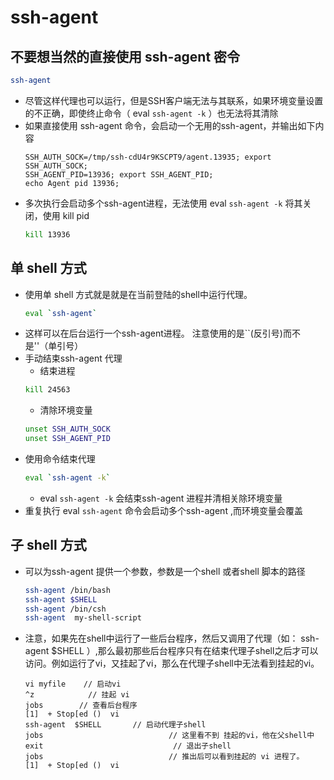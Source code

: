 # ssh-agent

## 不要想当然的直接使用 ssh-agent 密令
  ```bash
  ssh-agent
  ```  
  * 尽管这样代理也可以运行，但是SSH客户端无法与其联系，如果环境变量设置的不正确，即使终止命令（ eval `ssh-agent -k` ）也无法将其清除
  * 如果直接使用 ssh-agent 命令，会启动一个无用的ssh-agent，并输出如下内容
    ```text
    SSH_AUTH_SOCK=/tmp/ssh-cdU4r9KSCPT9/agent.13935; export SSH_AUTH_SOCK;
    SSH_AGENT_PID=13936; export SSH_AGENT_PID;
    echo Agent pid 13936;
    ```
  * 多次执行会启动多个ssh-agent进程，无法使用 eval `ssh-agent -k` 将其关闭，使用 kill pid
    ```bash
    kill 13936
    ```    


## 单 shell 方式
  * 使用单 shell 方式就是就是在当前登陆的shell中运行代理。
    ```bash
    eval `ssh-agent`
    ```
  * 这样可以在后台运行一个ssh-agent进程。 注意使用的是``(反引号)而不是''（单引号）
  * 手动结束ssh-agent 代理
    * 结束进程
    ```bash
    kill 24563
    ```
    * 清除环境变量
    ```bash
    unset SSH_AUTH_SOCK
    unset SSH_AGENT_PID
    ```
  * 使用命令结束代理
    ```bash
    eval `ssh-agent -k`
    ```  
    * eval `ssh-agent -k` 会结束ssh-agent 进程并清相关除环境变量
  * 重复执行 eval `ssh-agent` 命令会启动多个ssh-agent ,而环境变量会覆盖
## 子 shell  方式
  * 可以为ssh-agent 提供一个参数，参数是一个shell 或者shell 脚本的路径
    ```bash
    ssh-agent /bin/bash
    ssh-agent $SHELL
    ssh-agent /bin/csh
    ssh-agent  my-shell-script
    ```
  * 注意，如果先在shell中运行了一些后台程序，然后又调用了代理（如： ssh-agent $SHELL ）,那么最初那些后台程序只有在结束代理子shell之后才可以访问。例如运行了vi，又挂起了vi，那么在代理子shell中无法看到挂起的vi。
    ```text  
    vi myfile    // 启动vi
    ^z            // 挂起 vi
    jobs        // 查看后台程序
    [1]  + Stop[ed ()  vi
    ssh-agent  $SHELL       // 启动代理子shell
    jobs                            // 这里看不到 挂起的vi，他在父shell中
    exit                             // 退出子shell
    jobs                            // 推出后可以看到挂起的 vi 进程了。
    [1]  + Stop[ed ()  vi